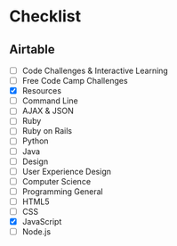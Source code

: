 # Checklist

## Airtable
- [ ] Code Challenges & Interactive Learning
- [ ] Free Code Camp Challenges
- [x] Resources
- [ ] Command Line
- [ ] AJAX & JSON
- [ ] Ruby
- [ ] Ruby on Rails
- [ ] Python
- [ ] Java
- [ ] Design
- [ ] User Experience Design
- [ ] Computer Science
- [ ] Programming General
- [ ] HTML5
- [ ] CSS
- [x] JavaScript
- [ ] Node.js
